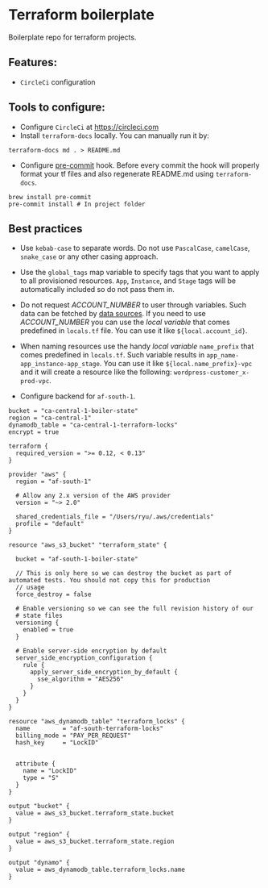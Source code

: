 # Terraform boilerplate

Boilerplate repo for terraform projects.

## Features:
* `CircleCi` configuration

## Tools to configure:
* Configure `CircleCi` at https://circleci.com
* Install `terraform-docs` locally. You can manually run it by:
```
terraform-docs md . > README.md
```
* Configure [pre-commit](https://pre-commit.com/) hook. Before every commit the hook will properly format your tf files and also regenerate README.md using `terraform-docs`.
```
brew install pre-commit
pre-commit install # In project folder
```




## Best practices
* Use `kebab-case` to separate words. Do not use `PascalCase`, `camelCase`, `snake_case` or any other casing approach.
* Use the `global_tags` map variable to specify tags that you want to apply to all provisioned resources. `App`, `Instance`, and `Stage` tags will be automatically included so do not pass them in.
* Do not request *ACCOUNT_NUMBER* to user through variables. Such data can be fetched by [data sources](https://www.terraform.io/docs/providers/aws/). If you need to use *ACCOUNT_NUMBER* you can use the *local variable* that comes predefined in `locals.tf` file. You can use it like `${local.account_id}`.
* When naming resources use the handy *local variable* `name_prefix` that comes predefined in `locals.tf`. Such variable results in `app_name-app_instance-app_stage`. You can use it like `${local.name_prefix}-vpc` and it will create a resource like the following: `wordpress-customer_x-prod-vpc`.

* Configure backend for `af-south-1`.
```
bucket = "ca-central-1-boiler-state"
region = "ca-central-1"
dynamodb_table = "ca-central-1-terraform-locks"
encrypt = true

terraform {
  required_version = ">= 0.12, < 0.13"
}

provider "aws" {
  region = "af-south-1"

  # Allow any 2.x version of the AWS provider
  version = "~> 2.0"

  shared_credentials_file = "/Users/ryu/.aws/credentials"
  profile = "default"
}

resource "aws_s3_bucket" "terraform_state" {

  bucket = "af-south-1-boiler-state"

  // This is only here so we can destroy the bucket as part of automated tests. You should not copy this for production
  // usage
  force_destroy = false

  # Enable versioning so we can see the full revision history of our
  # state files
  versioning {
    enabled = true
  }

  # Enable server-side encryption by default
  server_side_encryption_configuration {
    rule {
      apply_server_side_encryption_by_default {
        sse_algorithm = "AES256"
      }
    }
  }
}

resource "aws_dynamodb_table" "terraform_locks" {
  name         = "af-south-terraform-locks"
  billing_mode = "PAY_PER_REQUEST"
  hash_key     = "LockID"


  attribute {
    name = "LockID"
    type = "S"
  }
}

output "bucket" {
  value = aws_s3_bucket.terraform_state.bucket
}

output "region" {
  value = aws_s3_bucket.terraform_state.region
}

output "dynamo" {
  value = aws_dynamodb_table.terraform_locks.name
}

```
